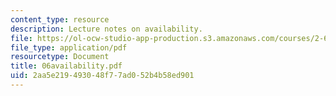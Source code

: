 ```yaml
---
content_type: resource
description: Lecture notes on availability.
file: https://ol-ocw-studio-app-production.s3.amazonaws.com/courses/2-611-marine-power-and-propulsion-fall-2006/2aa5e219493048f77ad052b4b58ed901_06availability.pdf
file_type: application/pdf
resourcetype: Document
title: 06availability.pdf
uid: 2aa5e219-4930-48f7-7ad0-52b4b58ed901
---
```

